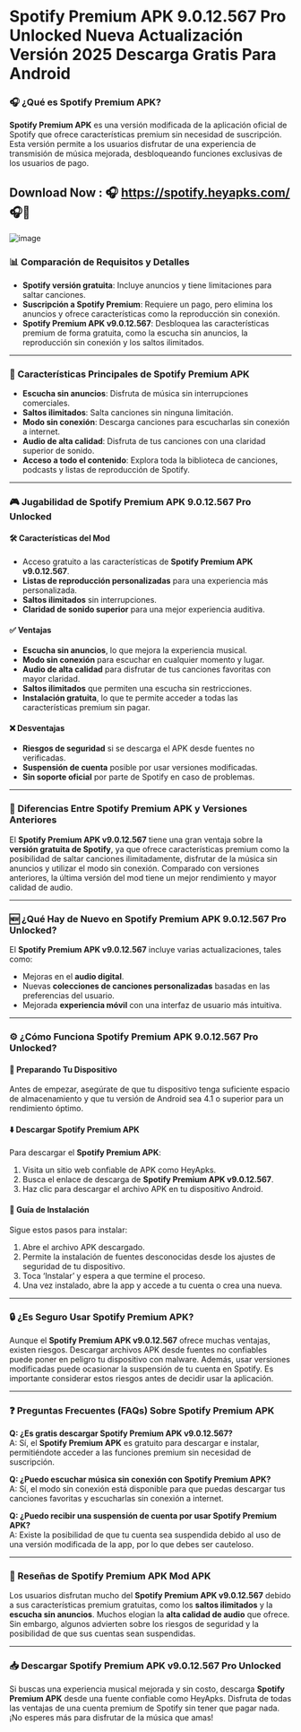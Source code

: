 # Spotify Premium APK 9.0.12.567 Pro Unlocked Nueva Actualización Versión 2025 Descarga Gratis Para Android


### 🎧 ¿Qué es **Spotify Premium APK**?

**Spotify Premium APK** es una versión modificada de la aplicación oficial de Spotify que ofrece características premium sin necesidad de suscripción. Esta versión permite a los usuarios disfrutar de una experiencia de transmisión de música mejorada, desbloqueando funciones exclusivas de los usuarios de pago.

## Download Now : 🎧 https://spotify.heyapks.com/ 🎧📲
![image](https://github.com/user-attachments/assets/de6e5f6a-55d1-421e-8417-4caf165a0f78)


### 📊 Comparación de Requisitos y Detalles

- **Spotify versión gratuita**: Incluye anuncios y tiene limitaciones para saltar canciones.
- **Suscripción a Spotify Premium**: Requiere un pago, pero elimina los anuncios y ofrece características como la reproducción sin conexión.
- **Spotify Premium APK v9.0.12.567**: Desbloquea las características premium de forma gratuita, como la escucha sin anuncios, la reproducción sin conexión y los saltos ilimitados.

---

### 🌟 Características Principales de **Spotify Premium APK**

- **Escucha sin anuncios**: Disfruta de música sin interrupciones comerciales.
- **Saltos ilimitados**: Salta canciones sin ninguna limitación.
- **Modo sin conexión**: Descarga canciones para escucharlas sin conexión a internet.
- **Audio de alta calidad**: Disfruta de tus canciones con una claridad superior de sonido.
- **Acceso a todo el contenido**: Explora toda la biblioteca de canciones, podcasts y listas de reproducción de Spotify.

---

### 🎮 Jugabilidad de **Spotify Premium APK 9.0.12.567 Pro Unlocked**

#### 🛠️ Características del Mod
- Acceso gratuito a las características de **Spotify Premium APK v9.0.12.567**.
- **Listas de reproducción personalizadas** para una experiencia más personalizada.
- **Saltos ilimitados** sin interrupciones.
- **Claridad de sonido superior** para una mejor experiencia auditiva.

#### ✅ Ventajas
- **Escucha sin anuncios**, lo que mejora la experiencia musical.
- **Modo sin conexión** para escuchar en cualquier momento y lugar.
- **Audio de alta calidad** para disfrutar de tus canciones favoritas con mayor claridad.
- **Saltos ilimitados** que permiten una escucha sin restricciones.
- **Instalación gratuita**, lo que te permite acceder a todas las características premium sin pagar.

#### ❌ Desventajas
- **Riesgos de seguridad** si se descarga el APK desde fuentes no verificadas.
- **Suspensión de cuenta** posible por usar versiones modificadas.
- **Sin soporte oficial** por parte de Spotify en caso de problemas.

---

### 🔄 Diferencias Entre **Spotify Premium APK** y Versiones Anteriores

El **Spotify Premium APK v9.0.12.567** tiene una gran ventaja sobre la **versión gratuita de Spotify**, ya que ofrece características premium como la posibilidad de saltar canciones ilimitadamente, disfrutar de la música sin anuncios y utilizar el modo sin conexión. Comparado con versiones anteriores, la última versión del mod tiene un mejor rendimiento y mayor calidad de audio.

---

### 🆕 ¿Qué Hay de Nuevo en **Spotify Premium APK 9.0.12.567 Pro Unlocked**?

El **Spotify Premium APK v9.0.12.567** incluye varias actualizaciones, tales como:
- Mejoras en el **audio digital**.
- Nuevas **colecciones de canciones personalizadas** basadas en las preferencias del usuario.
- Mejorada **experiencia móvil** con una interfaz de usuario más intuitiva.

---

### ⚙️ ¿Cómo Funciona **Spotify Premium APK 9.0.12.567 Pro Unlocked**?

#### 📱 Preparando Tu Dispositivo
Antes de empezar, asegúrate de que tu dispositivo tenga suficiente espacio de almacenamiento y que tu versión de Android sea 4.1 o superior para un rendimiento óptimo.

#### ⬇️ Descargar **Spotify Premium APK**
Para descargar el **Spotify Premium APK**:
1. Visita un sitio web confiable de APK como HeyApks.
2. Busca el enlace de descarga de **Spotify Premium APK v9.0.12.567**.
3. Haz clic para descargar el archivo APK en tu dispositivo Android.

#### 🔧 Guía de Instalación
Sigue estos pasos para instalar:
1. Abre el archivo APK descargado.
2. Permite la instalación de fuentes desconocidas desde los ajustes de seguridad de tu dispositivo.
3. Toca ‘Instalar’ y espera a que termine el proceso.
4. Una vez instalado, abre la app y accede a tu cuenta o crea una nueva.

---

### 🔒 ¿Es Seguro Usar **Spotify Premium APK**?

Aunque el **Spotify Premium APK v9.0.12.567** ofrece muchas ventajas, existen riesgos. Descargar archivos APK desde fuentes no confiables puede poner en peligro tu dispositivo con malware. Además, usar versiones modificadas puede ocasionar la suspensión de tu cuenta en Spotify. Es importante considerar estos riesgos antes de decidir usar la aplicación.

---

### ❓ Preguntas Frecuentes (FAQs) Sobre **Spotify Premium APK**

**Q: ¿Es gratis descargar **Spotify Premium APK v9.0.12.567**?**  
A: Sí, el **Spotify Premium APK** es gratuito para descargar e instalar, permitiéndote acceder a las funciones premium sin necesidad de suscripción.

**Q: ¿Puedo escuchar música sin conexión con **Spotify Premium APK**?**  
A: Sí, el modo sin conexión está disponible para que puedas descargar tus canciones favoritas y escucharlas sin conexión a internet.

**Q: ¿Puedo recibir una suspensión de cuenta por usar **Spotify Premium APK**?**  
A: Existe la posibilidad de que tu cuenta sea suspendida debido al uso de una versión modificada de la app, por lo que debes ser cauteloso.

---

### 🌟 Reseñas de **Spotify Premium APK** Mod APK

Los usuarios disfrutan mucho del **Spotify Premium APK v9.0.12.567** debido a sus características premium gratuitas, como los **saltos ilimitados** y la **escucha sin anuncios**. Muchos elogian la **alta calidad de audio** que ofrece. Sin embargo, algunos advierten sobre los riesgos de seguridad y la posibilidad de que sus cuentas sean suspendidas.

---

### 📥 Descargar **Spotify Premium APK** v9.0.12.567 Pro Unlocked

Si buscas una experiencia musical mejorada y sin costo, descarga **Spotify Premium APK** desde una fuente confiable como HeyApks. Disfruta de todas las ventajas de una cuenta premium de Spotify sin tener que pagar nada. ¡No esperes más para disfrutar de la música que amas!
